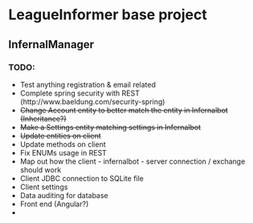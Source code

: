 <h1>LeagueInformer base project</h1>
<h2>InfernalManager</h2>
<h3>TODO:</h3>	
<ul>
<li>Test anything registration & email related</li>
<li>Complete spring security with REST (http://www.baeldung.com/security-spring)</li>
<li><del>Change Account entity to better match the entity in Infernalbot (Inheritance?)</del></li>
<li><del>Make a Settings entity matching settings in Infernalbot</del></li>
<li><del>Update entities on client</del></li>
<li>Update methods on client</li>
<li>Fix ENUMs usage in REST</li>
<li>Map out how the client - infernalbot - server connection / exchange should work</li>
<li>Client JDBC connection to SQLite file</li>
<li>Client settings</li>
<li>Data auditing for database</li>
<li>Front end (Angular?)</li>
<li>
</ul>
		